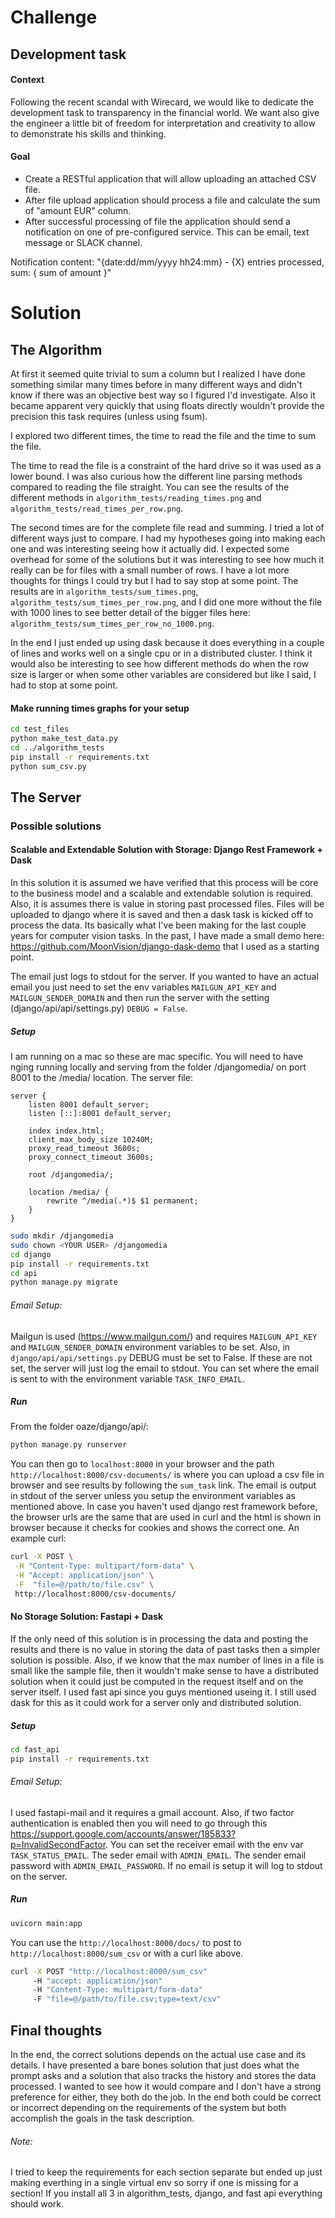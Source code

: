 # Challenge

## Development task

#### Context

Following the recent scandal with Wirecard, we would like to dedicate the development task to transparency in the financial world. We want also give the engineer a little bit of freedom for interpretation and creativity to allow to demonstrate his skills and thinking.

#### Goal 

- Create a RESTful application that will allow uploading an attached CSV file.
- After file upload application should process a file and calculate the sum of "amount EUR" column.
- After successful processing of file the application should send a notification on one of pre-configured service. This can be email, text message or SLACK channel. 

Notification content: 
"{date:dd/mm/yyyy hh24:mm} - {X} entries processed, sum: { sum of amount }"

# Solution

## The Algorithm

At first it seemed quite trivial to sum a column but I realized I have done something 
similar many times before in many different
ways and didn't know if there was an objective best way so I figured I'd investigate. Also it became apparent very 
quickly that using floats directly wouldn't provide the precision this task requires (unless using fsum).

I explored two different times, the time to read the file and the time to sum the file. 

The time to read the file is a constraint of the hard drive so it was used as a lower bound. I was also curious 
how the different line parsing methods compared to reading the file straight. You can see the results of the different 
methods in `algorithm_tests/reading_times.png` and `algorithm_tests/read_times_per_row.png`.

The second times are for the complete file read and summing. I tried a
lot of different ways just to compare. I had my hypotheses going into making each one and was interesting seeing how it 
actually did. I expected some overhead for some of the solutions but it was interesting to see how much it really can
be for files with a small number of rows. I have a lot more thoughts for things I could try but I had to say stop at 
some point. The results are in `algorithm_tests/sum_times.png`, `algorithm_tests/sum_times_per_row.png`, and
I did one more without the file with 1000 lines to see better detail of the bigger files here: 
`algorithm_tests/sum_times_per_row_no_1000.png`.

In the end I just ended up using dask because it does everything in a couple of lines and works well on a single cpu 
or in a distributed cluster. I think it would also be interesting to see how different methods do when the row size 
is larger or when some other variables are considered but like I said, I had to stop at some point.

#### Make running times graphs for your setup

```bash
cd test_files
python make_test_data.py
cd ../algorithm_tests
pip install -r requirements.txt
python sum_csv.py
```

## The Server

### Possible solutions

#### Scalable and Extendable Solution with Storage: Django Rest Framework + Dask

In this solution it is assumed we have verified that this process will be core to the business model and a scalable and
extendable solution is required. Also, it is assumes there is value in storing past processed files. Files will be 
uploaded to django where it is saved and then a dask task is kicked off 
to process the data. Its basically what I've been making for the last couple years for computer vision tasks. 
In the past, I have made a small demo here: 
https://github.com/MoonVision/django-dask-demo that I used as a starting point. 

The email just logs to stdout for the server. If you wanted to have an actual email you just need to set the env
variables `MAILGUN_API_KEY` and `MAILGUN_SENDER_DOMAIN` and then run the server with the setting 
(django/api/api/settings.py) `DEBUG = False`.

##### Setup

I am running on a mac so these are mac specific. You will need to have nging running locally and serving from the
folder /djangomedia/ on port 8001 to the /media/ location. The server file:

```
server {
    listen 8001 default_server;
    listen [::]:8001 default_server;

    index index.html;
    client_max_body_size 10240M;
    proxy_read_timeout 3600s;
    proxy_connect_timeout 3600s;

    root /djangomedia/;

    location /media/ {
        rewrite ^/media(.*)$ $1 permanent;
    }
}
```

```bash
sudo mkdir /djangomedia
sudo chown <YOUR USER> /djangomedia
cd django
pip install -r requirements.txt
cd api
python manage.py migrate
```

###### Email Setup: 

Mailgun is used (https://www.mailgun.com/) and requires `MAILGUN_API_KEY` and `MAILGUN_SENDER_DOMAIN` environment
variables to be set. Also, in `django/api/api/settings.py` DEBUG must be set to False. If these are not set, the
server will just log the email to stdout. You can set where the email is sent to with the environment variable 
`TASK_INFO_EMAIL`.

##### Run

From the folder oaze/django/api/:
```bash
python manage.py runserver
```

You can then go to `localhost:8000` in your browser and the path `http://localhost:8000/csv-documents/` is where you
can upload a csv file in browser and see results by following the `sum_task` link. The email is output in stdout of 
the server unless you setup the environment variables as mentioned above. In case you haven't used django rest framework
before, the browser urls are the same that are used in curl and the html is shown in browser because it
checks for cookies and shows the correct one. An example curl:

```bash
curl -X POST \
 -H "Content-Type: multipart/form-data" \
 -H "Accept: application/json" \
 -F  "file=@/path/to/file.csv" \
 http://localhost:8000/csv-documents/ 
```

#### No Storage Solution: Fastapi + Dask

If the only need of this solution is in processing the data and posting the results and there is no value in storing the 
data of past tasks then a simpler solution is possible. Also, if we know that the max number of lines in a file is 
small like the sample file, then it wouldn't make sense to have a distributed solution when it could just be computed 
in the request itself and on the server itself. I used fast api since you guys mentioned useing it.
I still used dask for this as it could work for a server only and distributed solution.

##### Setup

```bash
cd fast_api
pip install -r requirements.txt
```

###### Email Setup: 

I used fastapi-mail and it requires a gmail account. Also, if two factor authentication is enabled then you will need
to go through this https://support.google.com/accounts/answer/185833?p=InvalidSecondFactor. You can set the receiver 
email with the env var `TASK_STATUS_EMAIL`. The seder email with `ADMIN_EMAIL`. The sender email password with 
`ADMIN_EMAIL_PASSWORD`. If no email is setup it will log to stdout on the server.

##### Run

```bash
uvicorn main:app
```

You can use the `http://localhost:8000/docs/` to post to `http://localhost:8000/sum_csv` or with a curl like above.

```bash
curl -X POST "http://localhost:8000/sum_csv" 
     -H "accept: application/json"
     -H "Content-Type: multipart/form-data"
     -F "file=@/path/to/file.csv;type=text/csv"
```

## Final thoughts

In the end, the correct solutions depends on the actual use case and its details. I have presented a bare bones
solution that just does what the prompt asks and a solution that also tracks the history and stores the data processed.
I wanted to see how it would compare and I don't have a strong preference for either, they both do the job. In the end
both could be correct or incorrect depending on the requirements of the system but both accomplish the goals in the 
task description.

###### Note: 
I tried to keep the requirements for each section separate but ended up just making everthing in a single
virtual env so sorry if one is missing for a section! If you install all 3 in algorithm_tests, django, and fast api
everything should work.
